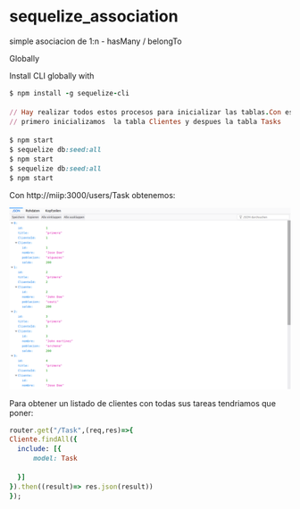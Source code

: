 # sequelize_association
simple asociacion de 1:n  - hasMany / belongTo

Globally

Install CLI globally with
```ruby
$ npm install -g sequelize-cli

// Hay realizar todos estos procesos para inicializar las tablas.Con estos procesos
// primero inicializamos  la tabla Clientes y despues la tabla Tasks

$ npm start
$ sequelize db:seed:all
$ npm start
$ sequelize db:seed:all
$ npm start
```

Con http://miip:3000/users/Task obtenemos:

![Alt text](sequelize_association.png)

Para obtener un listado de clientes con todas sus tareas tendriamos que poner:

```ruby
router.get("/Task",(req,res)=>{
Cliente.findAll({
  include: [{
      model: Task
     
  }]
}).then((result)=> res.json(result))
});

```
